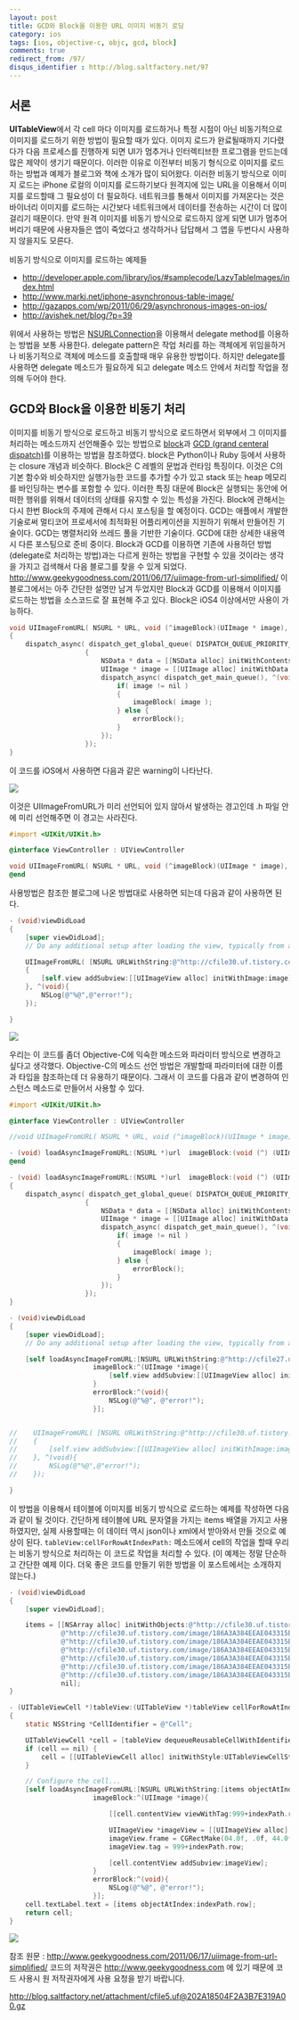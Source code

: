 ```yaml
---
layout: post
title: GCD와 Block을 이용한 URL 이미지 비동기 로딩
category: ios
tags: [ios, objective-c, objc, gcd, block]
comments: true
redirect_from: /97/
disqus_identifier : http://blog.saltfactory.net/97
---
```


## 서론

**UITableView**에서 각 cell 마다 이미지를 로드하거나 특정 시점이 아닌 비동기적으로 이미지를 로드하기 위한 방법이 필요할 때가 있다. 이미지 로드가 완료될때까지 기다렸다가 다음 프로세스를 진행하게 되면 UI가 멈추거나 인터렉티브한 프로그램을 만드는데 많은 제약이 생기기 때문이다. 이러한 이유로 이전부터 비동기 형식으로 이미지를 로드하는 방법과 예제가 블로그와 책에 소개가 많이 되어왔다. 이러한 비동기 방식으로 이미지 로드는 iPhone 로컬의 이미지를 로드하기보다 원격지에 있는 URL을 이용해서 이미지를 로드할때 그 필요성이 더 필요하다. 네트워크를 통해서 이미지를 가져온다는 것은 바이너리 이미지를 로드하는 시간보다 네트워크에서 데이터를 전송하는 시간이 더 많이 걸리기 때문이다. 만약 원격 이미지를 비동기 방식으로 로드하지 않게 되면 UI가 멈추어 버리기 때문에 사용자들은 앱이 죽었다고 생각하거나 답답해서 그 앱을 두번다시 사용하지 않을지도 모른다.

비동기 방식으로 이미지를 로드하는 예제들

* http://developer.apple.com/library/ios/#samplecode/LazyTableImages/index.html
* http://www.markj.net/iphone-asynchronous-table-image/
* http://gazapps.com/wp/2011/06/29/asynchronous-images-on-ios/
* http://avishek.net/blog/?p=39

위에서 사용하는 방법은 [NSURLConnection](https://developer.apple.com/library/mac/documentation/Cocoa/Reference/Foundation/Classes/NSURLConnection_Class/index.html)을 이용해서 delegate method를 이용하는 방법을 보통 사용한다. delegate pattern은 작업 처리를 하는 객체에게 위임을하거나 비동기적으로 객체에 메소드를 호출할때 매우 유용한 방법이다. 하지만 delegate를 사용하면 delegate 메소드가 필요하게 되고 delegate 메소드 안에서 처리할 작업을 정의해 두어야 한다.

<!--more-->

## GCD와 Block을 이용한 비동기 처리

이미지를 비동기 방식으로 로드하고 비동기 방식으로 로드하면서 외부에서 그 이미지를 처리하는 메소드까지 선언해줄수 있는 방법으로 [block](https://developer.apple.com/library/mac/documentation/Cocoa/Conceptual/Blocks/Articles/00_Introduction.html)과 [GCD (grand centeral dispatch)](https://developer.apple.com/library/mac/documentation/Performance/Reference/GCD_libdispatch_Ref/)를 이용하는 방법을 참조하였다. block은 Python이나 Ruby 등에서 사용하는 closure 개념과 비슷하다. Block은 C 레벨의 문법과 런타임 특징이다. 이것은 C의 기본 함수와 비슷하지만 실행가능한 코드를 추가할 수가 있고 stack 또는 heap 메모리를 바인딩하는 변수를 포함할 수 있다. 이러한 특징 대문에 Block은 실행되는 동안에 어떠한 행위를 위해서 데이터의 상태를 유지할 수 있는 특성을 가진다. Block에 관해서는 다시 한번 Block의 주제에 관해서 다시 포스팅을 할 예정이다. GCD는 애플에서 개발한 기술로써 멀티코어 프로세서에 최적화된 어플리케이션을 지원하기 위해서 만들어진 기술이다. GCD는 병렬처리와 쓰레드 풀을 기반한 기술이다. GCD에 대한 상세한 내용역시 다른 포스팅으로 준비 중이다. Block과 GCD를 이용하면 기존에 사용하던 방법(delegate로 처리하는 방법)과는 다르게 원하는 방법을 구현할 수 있을 것이라는 생각을 가지고 검색해서 다음 블로그를 찾을 수 있게 되었다.  http://www.geekygoodness.com/2011/06/17/uiimage-from-url-simplified/  이 블로그에서는 아주 간단한 설명만 남겨 두었지만 Block과 GCD를 이용해서 이미지를 로드하는 방법을 소스코드로 잘 표현해 주고 있다. Block은 iOS4 이상에서만 사용이 가능하다.

```objective-c
void UIImageFromURL( NSURL * URL, void (^imageBlock)(UIImage * image), void (^errorBlock)(void) )
{
    dispatch_async( dispatch_get_global_queue( DISPATCH_QUEUE_PRIORITY_DEFAULT, 0 ), ^(void)
                   {
                       NSData * data = [[NSData alloc] initWithContentsOfURL:URL];
                       UIImage * image = [[UIImage alloc] initWithData:data];
                       dispatch_async( dispatch_get_main_queue(), ^(void){
                           if( image != nil )
                           {
                               imageBlock( image );
                           } else {
                               errorBlock();
                           }
                       });
                   });
}
```

이 코드를 iOS에서 사용하면 다음과 같은 warning이 나타난다.

![](http://asset.blog.hibrainapps.net/saltfactory/images/3fbd0a84-966a-43e8-bcb0-5d46f673d570)

이것은 UIImageFromURL가 미리 선언되어 있지 않아서 발생하는 경고인데 .h 파일 안에 미리 선언해주면 이 경고는 사라진다.

```objective-c
#import <UIKit/UIKit.h>

@interface ViewController : UIViewController

void UIImageFromURL( NSURL * URL, void (^imageBlock)(UIImage * image), void (^errorBlock)(void) );
@end
```

사용방법은 참조한 블로그에 나온 방법대로 사용하면 되는데 다음과 같이 사용하면 된다.

```objective-c
- (void)viewDidLoad
{
    [super viewDidLoad];
	// Do any additional setup after loading the view, typically from a nib.

    UIImageFromURL( [NSURL URLWithString:@"http://cfile30.uf.tistory.com/image/186A3A384EEAE043315B79"], ^( UIImage * image )
    {
        [self.view addSubview:[[UIImageView alloc] initWithImage:image]];
    }, ^(void){
        NSLog(@"%@",@"error!");
    });

}
```

![](http://asset.blog.hibrainapps.net/saltfactory/images/488aef88-86bb-4933-8bf3-29c3f8b255df)

우리는 이 코드를 좀더 Objective-C에 익숙한 메소드와 파라미터 방식으로 변경하고 싶다고 생각했다. Objective-C의 메소드 선언 방법은 개발할때 파라미터에 대한 이름과 타입을 참조하는데 더 유용하기 때문이다. 그래서 이 코드를 다음과 같이 변경하여 인스턴스 메소드로 만들어서 사용할 수 있다.

```objective-c
#import <UIKit/UIKit.h>

@interface ViewController : UIViewController

//void UIImageFromURL( NSURL * URL, void (^imageBlock)(UIImage * image), void (^errorBlock)(void) );

- (void) loadAsyncImageFromURL:(NSURL *)url  imageBlock:(void (^) (UIImage *image))imageBlock errorBlock:(void(^)(void))errorBlock;
@end
```

```objective-c
- (void) loadAsyncImageFromURL:(NSURL *)url  imageBlock:(void (^) (UIImage *image))imageBlock errorBlock:(void(^)(void))errorBlock
{
    dispatch_async( dispatch_get_global_queue( DISPATCH_QUEUE_PRIORITY_DEFAULT, 0 ), ^(void)
                   {
                       NSData * data = [[NSData alloc] initWithContentsOfURL:url];
                       UIImage * image = [[UIImage alloc] initWithData:data];
                       dispatch_async( dispatch_get_main_queue(), ^(void){
                           if( image != nil )
                           {
                               imageBlock( image );
                           } else {
                               errorBlock();
                           }
                       });
                   });
}
```

```objective-c
- (void)viewDidLoad
{
    [super viewDidLoad];
	// Do any additional setup after loading the view, typically from a nib.

    [self loadAsyncImageFromURL:[NSURL URLWithString:@"http://cfile27.uf.tistory.com/image/1349CD374EA43DFB2EF0B6"]
                     imageBlock:^(UIImage *image){
                         [self.view addSubview:[[UIImageView alloc] initWithImage:image]];
                     }
                     errorBlock:^(void){
                         NSLog(@"%@", @"error!");
                     }];


//    UIImageFromURL( [NSURL URLWithString:@"http://cfile30.uf.tistory.com/image/186A3A384EEAE043315B79"], ^( UIImage * image )
//    {
//        [self.view addSubview:[[UIImageView alloc] initWithImage:image]];
//    }, ^(void){
//        NSLog(@"%@",@"error!");
//    });

}
```

이 방법을 이용해서 테이블에 이미지를 비동기 방식으로 로드하는 예제를 작성하면 다음과 같이 될 것이다. 간단하게 테이블에 URL 문자열을 가지는 items 배열을 가지고 사용하였지만, 실제 사용할때는 이 데이터 역시 json이나 xml에서 받아와서 만들 것으로 예상이 된다. `tableView:cellForRowAtIndexPath:` 메소드에서 cell의 작업을 할때 우리는 비동기 방식으로 처리하는 이 코드로 작업을 처리할 수 있다.
(이 예제는 정말 단순하고 간단한 예제 이다. 더욱 좋은 코드를 만들기 위한 방법을 이 포스트에서는 소개하지 않는다.)

```objective-c
- (void)viewDidLoad
{
    [super viewDidLoad];

    items = [[NSArray alloc] initWithObjects:@"http://cfile30.uf.tistory.com/image/186A3A384EEAE043315B79",
             @"http://cfile30.uf.tistory.com/image/186A3A384EEAE043315B79",
             @"http://cfile30.uf.tistory.com/image/186A3A384EEAE043315B79",
             @"http://cfile30.uf.tistory.com/image/186A3A384EEAE043315B79",
             @"http://cfile30.uf.tistory.com/image/186A3A384EEAE043315B79",
             @"http://cfile30.uf.tistory.com/image/186A3A384EEAE043315B79",
             @"http://cfile30.uf.tistory.com/image/186A3A384EEAE043315B79",
             nil];
}
```

```objective-c
- (UITableViewCell *)tableView:(UITableView *)tableView cellForRowAtIndexPath:(NSIndexPath *)indexPath
{
    static NSString *CellIdentifier = @"Cell";

    UITableViewCell *cell = [tableView dequeueReusableCellWithIdentifier:CellIdentifier];
    if (cell == nil) {
        cell = [[UITableViewCell alloc] initWithStyle:UITableViewCellStyleDefault reuseIdentifier:CellIdentifier];
    }

    // Configure the cell...
    [self loadAsyncImageFromURL:[NSURL URLWithString:[items objectAtIndex:indexPath.row]]
                     imageBlock:^(UIImage *image){

                         [[cell.contentView viewWithTag:999+indexPath.row] removeFromSuperview];

                         UIImageView *imageView = [[UIImageView alloc] initWithImage:image];
                         imageView.frame = CGRectMake(04.0f, .0f, 44.0f, 44.0f);
                         imageView.tag = 999+indexPath.row;

                         [cell.contentView addSubview:imageView];
                     }
                     errorBlock:^(void){
                         NSLog(@"%@", @"error!");
                     }];
    cell.textLabel.text = [items objectAtIndex:indexPath.row];
    return cell;
}
```

![](http://asset.blog.hibrainapps.net/saltfactory/images/3958633b-88a9-4662-8d51-a23be3fb9c39)

참조 원문 : http://www.geekygoodness.com/2011/06/17/uiimage-from-url-simplified/
코드의 저작권은 http://www.geekygoodness.com 에 있기 때문에 코드 사용시 원 저작권자에게 사용 요청을 받기 바랍니다.

http://blog.saltfactory.net/attachment/cfile5.uf@202A18504F2A3B7E319A00.gz


